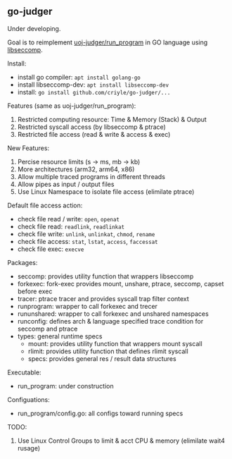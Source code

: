 ## go-judger

Under developing.

Goal is to reimplement [uoj-judger/run_program](https://github.com/vfleaking/uoj) in GO language using [libseccomp](https://github.com/seccomp/libseccomp-golang).

Install:

-   install go compiler: `apt install golang-go`
-   install libseccomp-dev: `apt install libseccomp-dev`
-   install: `go install github.com/criyle/go-judger/...`

Features (same as uoj-judger/run_program):

1.  Restricted computing resource: Time & Memory (Stack) & Output
2.  Restricted syscall access (by libseccomp & ptrace)
3.  Restricted file access (read & write & access & exec)

New Features:

1.  Percise resource limits (s -> ms, mb -> kb)
2.  More architectures (arm32, arm64, x86)
3.  Allow multiple traced programs in different threads
4.  Allow pipes as input / output files
5.  Use Linux Namespace to isolate file access (elimilate ptrace)

Default file access action:

-   check file read / write: `open`, `openat`
-   check file read: `readlink`, `readlinkat`
-   check file write: `unlink`, `unlinkat`, `chmod`, `rename`
-   check file access: `stat`, `lstat`, `access`, `faccessat`
-   check file exec: `execve`

Packages:

-   seccomp: provides utility function that wrappers libseccomp
-   forkexec: fork-exec provides mount, unshare, ptrace, seccomp, capset before exec
-   tracer: ptrace tracer and provides syscall trap filter context
-   runprogram: wrapper to call forkexec and trecer
-   rununshared: wrapper to call forkexec and unshared namespaces
-   runconfig: defines arch & language specified trace condition for seccomp and ptrace
-   types: general runtime specs
    -   mount: provides utility function that wrappers mount syscall
    -   rlimit: provides utility function that defines rlimit syscall
    -   specs: provides general res / result data structures

Executable:

-   run_program: under construction

Configuations:

-   run_program/config.go: all configs toward running specs

TODO:

1.  Use Linux Control Groups to limit & acct CPU & memory (elimilate wait4 rusage)
